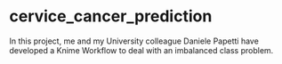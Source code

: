 # cervice_cancer_prediction

In this project, me and my University colleague Daniele Papetti have developed a Knime Workflow to deal with an imbalanced class problem. 